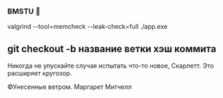 ### BMSTU 💙

valgrind --tool=memcheck --leak-check=full ./app.exe

git checkout -b название ветки хэш коммита
---

Никогда не упускайте случая испытать что-то новое, Скарлетт. Это расширяет кругозор.

©Унесенные ветром. Маргарет Митчелл
